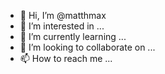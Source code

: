 - 👋 Hi, I’m @matthmax
- 👀 I’m interested in ...
- 🌱 I’m currently learning ...
- 💞️ I’m looking to collaborate on ...
- 📫 How to reach me ...

<!---
matthmax/matthmax is a ✨ special ✨ repository because its `README.md` (this file) appears on your GitHub profile.
You can click the Preview link to take a look at your changes.
--->
